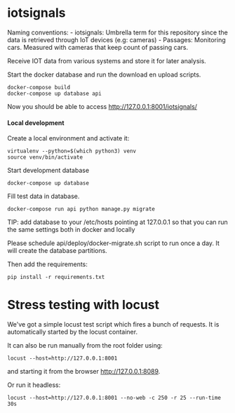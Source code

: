 # iotsignals

Naming conventions:
    - iotsignals: Umbrella term for this repository since the data is retrieved through IoT devices (e.g: cameras)
    - Passages: Monitoring cars. Measured with cameras that keep count of passing cars.

Receive IOT data from various systems and store it for later analysis.


Start the docker database and run the download en upload scripts.

    docker-compose build
    docker-compose up database api


Now you should be able to access http://127.0.0.1:8001/iotsignals/


#### Local development ####

Create a local environment and activate it:

    virtualenv --python=$(which python3) venv
    source venv/bin/activate


Start development database

	docker-compose up database
	
Fill test data in database.

    docker-compose run api python manage.py migrate

TIP: add database to your /etc/hosts pointing at 127.0.0.1 so that you can run the same 
settings both in docker and locally

Please schedule api/deploy/docker-migrate.sh script to run once a day. It will create the database partitions.

Then add the requirements:

    pip install -r requirements.txt


# Stress testing with locust
We've got a simple locust test script which fires a bunch of requests. It is automatically started by the locust 
container.

It can also be run manually from the root folder using:

    locust --host=http://127.0.0.1:8001

and starting it from the browser http://127.0.0.1:8089. 

Or run it headless:

    locust --host=http://127.0.0.1:8001 --no-web -c 250 -r 25 --run-time 30s
